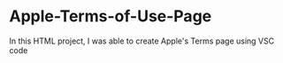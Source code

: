 # Apple-Terms-of-Use-Page
In this HTML project, I was able to create Apple's Terms page using VSC code
